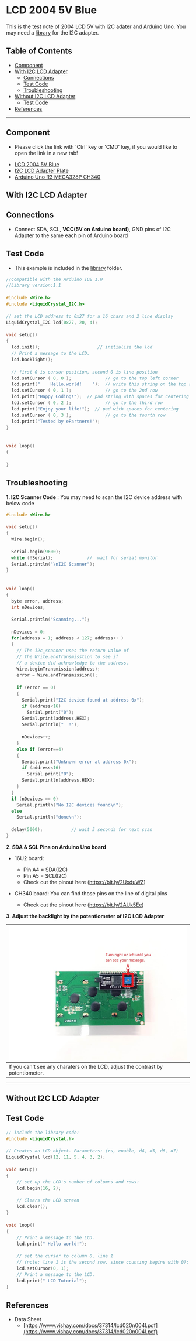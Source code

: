 # LCD 2004 5V Blue

This is the test note of 2004 LCD 5V with I2C adater and Arduino Uno. You may need a [library](Library/) for the I2C adapter.

## Table of Contents
- [Component](#component)
- [With I2C LCD Adapter](#with-i2c-lcd-adapter)
  - [Connections](#connections)
  - [Test Code](#test-code)
  - [Troubleshooting](#troubleshooting)
- [Without I2C LCD Adapter](#without-i2c-lcd-adapter)
  - [Test Code](#test-code-1)
- [References](#references)
    
---
## Component
* Please click the link with 'Ctrl' key or 'CMD' key, if you would like to open the link in a new tab!

- [LCD 2004 5V Blue](https://www.trademe.co.nz/electronics-photography/other-electronics/electronic-components/other/listing-2660163432.htm?rsqid=4650463e25924747b8026095847336b4-002)
- [I2C LCD Adapter Plate](https://www.trademe.co.nz/electronics-photography/other-electronics/electronic-components/other/listing-2657940961.htm?rsqid=3915eefe3ba5453ca671aa0b010a3fbc-001/)
- [Arduino Uno R3 MEGA328P CH340](https://www.trademe.co.nz/electronics-photography/other-electronics/electronic-components/other/listing-2651898157.htm?rsqid=929e0e9ffa584c05a4e74094cd4b87c6-004/)

## With I2C LCD Adapter

## Connections
- Connect SDA, SCL, <b>VCC(5V on Arduino board)</b>, GND pins of I2C Adapter to the same each pin of Arduino board

## Test Code
* This example is included in the [library](Library/) folder.

```c++
//Compatible with the Arduino IDE 1.0
//Library version:1.1

#include <Wire.h> 
#include <LiquidCrystal_I2C.h>

// set the LCD address to 0x27 for a 16 chars and 2 line display
LiquidCrystal_I2C lcd(0x27, 20, 4);  

void setup()
{
  lcd.init();                      // initialize the lcd 
  // Print a message to the LCD.
  lcd.backlight();

  // first 0 is cursor position, second 0 is line position
  lcd.setCursor ( 0, 0 );             // go to the top left corner
  lcd.print("    Hello,world!    ");  // write this string on the top row
  lcd.setCursor ( 0, 1 );             // go to the 2nd row
  lcd.print("Happy Coding!");  // pad string with spaces for centering
  lcd.setCursor ( 0, 2 );             // go to the third row
  lcd.print("Enjoy your life!");  // pad with spaces for centering
  lcd.setCursor ( 0, 3 );             // go to the fourth row
  lcd.print("Tested by ePartners!");
}


void loop()
{
  
}
```

## Troubleshooting

<strong>1. I2C Scanner Code</strong> : You may need to scan the I2C device address with below code

```c++
#include <Wire.h> 

void setup()
{
  Wire.begin();

  Serial.begin(9600);
  while (!Serial);             //  wait for serial monitor
  Serial.println("\nI2C Scanner");
}


void loop()
{
  byte error, address;
  int nDevices;

  Serial.println("Scanning...");

  nDevices = 0;
  for(address = 1; address < 127; address++ )
  {
    // The i2c_scanner uses the return value of
    // the Write.endTransmisstion to see if
    // a device did acknowledge to the address.
    Wire.beginTransmission(address);
    error = Wire.endTransmission();

    if (error == 0)
    {
      Serial.print("I2C device found at address 0x");
      if (address<16)
        Serial.print("0");
      Serial.print(address,HEX);
      Serial.println("  !");

      nDevices++;
    }
    else if (error==4)
    {
      Serial.print("Unknown error at address 0x");
      if (address<16)
        Serial.print("0");
      Serial.println(address,HEX);
    }    
  }
  if (nDevices == 0)
    Serial.println("No I2C devices found\n");
  else
    Serial.println("done\n");

  delay(5000);           // wait 5 seconds for next scan
}
```


<strong>2. SDA & SCL Pins on Arduino Uno board</strong>
  - 16U2 board: 
    - Pin A4 = SDA(I2C)
    - Pin A5 = SCL(I2C)
    - Check out the pinout here (https://bit.ly/2UxduWZ)

  - CH340 board: You can find those pins on the line of digital pins
    - Check out the pinout here (https://bit.ly/2AUk5Ee)

<strong>3. Adjust the backlight by the potentiometer of I2C LCD Adapter</strong>
  
  | ![alt text](Pictures/2004.jpg "Turn the potentiometer") |
  | -- |
  | If you can't see any charaters on the LCD, adjust the contrast by potentiometer. |

---

## Without I2C LCD Adapter

## Test Code

```c
// include the library code:
#include <LiquidCrystal.h>

// Creates an LCD object. Parameters: (rs, enable, d4, d5, d6, d7)
LiquidCrystal lcd(12, 11, 5, 4, 3, 2);

void setup() 
{
	// set up the LCD's number of columns and rows:
	lcd.begin(16, 2);

	// Clears the LCD screen
	lcd.clear();
}

void loop() 
{
	// Print a message to the LCD.
	lcd.print(" Hello world!");

	// set the cursor to column 0, line 1
	// (note: line 1 is the second row, since counting begins with 0):
	lcd.setCursor(0, 1);
	// Print a message to the LCD.
	lcd.print(" LCD Tutorial");
}
```
## References
- Data Sheet
    - [https://www.vishay.com/docs/37314/lcd020n004l.pdf](https://www.vishay.com/docs/37314/lcd020n004l.pdf)